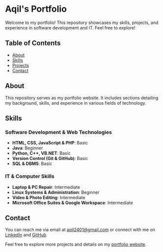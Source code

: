 # Aqil's Portfolio

Welcome to my portfolio! This repository showcases my skills, projects, and experience in software development and IT. Feel free to explore!

## Table of Contents

- [About](#about)
- [Skills](#skills)
- [Projects](#projects)
- [Contact](#contact)

## About

This repository serves as my portfolio website. It includes sections detailing my background, skills, and experience in various fields of technology.

## Skills

### Software Development & Web Technologies

- **HTML, CSS, JavaScript & PHP**: Basic
- **Java**: Beginner
- **Python, C++, VB.NET**: Basic
- **Version Control (Git & GitHub)**: Basic
- **SQL & DBMS**: Basic

### IT & Computer Skills

- **Laptop & PC Repair**: Intermediate
- **Linux Systems & Administration**: Beginner
- **Video & Photo Editing**: Intermediate
- **Microsoft Office Suites & Google Workspace**: Intermediate

<!-- ## Projects

### Project Name 1

Description: Brief description of the project.

Technologies Used: List of technologies used.

### Project Name 2

Description: Brief description of the project.

Technologies Used: List of technologies used. -->

## Contact

You can reach me via email at [aqil2401@gmail.com](mailto:aqil2401@gmail.com) or connect with me on [LinkedIn](https://www.linkedin.com/in/muhammadaqilismail) and [GitHub](https://github.com/blankedwave).

Feel free to explore more projects and details on my [portfolio website](https://blankedwave.github.io/e-portfolio/).
 
